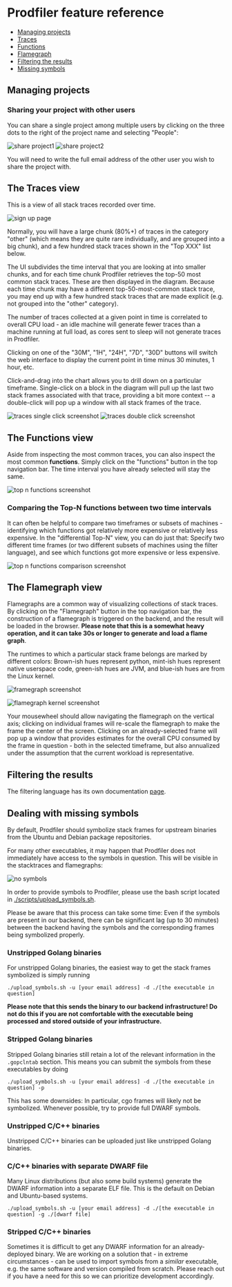 # Prodfiler feature reference

* [Managing projects](#managing-projects)
* [Traces](#the-traces-view)
* [Functions](#the-functions-view)
* [Flamegraph](#the-flamegraph-view)
* [Filtering the results](#filtering-the-results)
* [Missing symbols](#dealing-with-missing-symbols)

## Managing projects

### Sharing your project with other users

You can share a single project among multiple users by clicking on the three dots to the right of
the project name and selecting "People":

![share project1](./pictures/share-project-1.png)
![share project2](./pictures/share-project-2.png)

You will need to write the full email address of the other user you wish to share the project
with.

## The Traces view

This is a view of all stack traces recorded over time.

![sign up page](./pictures/data-arrives.png)

Normally, you will have a large chunk (80%+) of traces in the category "other" (which means they
are quite rare individually, and are grouped into a big chunk), and a few hundred stack traces
shown in the "Top XXX" list below.

The UI subdivides the time interval that you are looking at into smaller chunks, and for each time
chunk Prodfiler retrieves the top-50 most common stack traces. These are then displayed in the
diagram. Because each time chunk may have a different top-50-most-common stack trace, you may end
up with a few hundred stack traces that are made explicit (e.g. not grouped into the "other"
category).

The number of traces collected at a given point in time is correlated to overall CPU load - an idle
machine will generate fewer traces than a machine running at full load, as cores sent to sleep will
not generate traces in Prodfiler.

Clicking on one of the "30M", "1H", "24H", "7D", "30D" buttons will switch the web interface to
display the current point in time minus 30 minutes, 1 hour, etc.

Click-and-drag into the chart allows you to drill down on a particular timeframe. Single-click on
a block in the diagram will pull up the last two stack frames associated with that trace, providing
a bit more context -- a double-click will pop up a window with all stack frames of the trace.

![traces single click screenshot](./pictures/traces-single-click.png)
![traces double click screenshot](./pictures/traces-double-click.png)

## The Functions view

Aside from inspecting the most common traces, you can also inspect the most common **functions**.
Simply click on the "functions" button in the top navigation bar. The time interval you have
already selected will stay the same.

![top n functions screenshot](./pictures/top-n-functions.png)

### Comparing the Top-N functions between two time intervals

It can often be helpful to compare two timeframes or subsets of machines - identifying which
functions got relatively more expensive or relatively less expensive. In the "differential Top-N"
view, you can do just that: Specify two different time frames (or two different subsets of machines
using the filter language), and see which functions got more expensive or less expensive.

![top n functions comparison screenshot](./pictures/top-n-functions-comparison.png)

## The Flamegraph view

Flamegraphs are a common way of visualizing collections of stack traces. By clicking on the
"Flamegraph" button in the top navigation bar, the construction of a flamegraph is triggered on
the backend, and the result will be loaded in the browser. **Please note that this is a somewhat
heavy operation, and it can take 30s or longer to generate and load a flame graph**.

The runtimes to which a particular stack frame belongs are marked by different colors: Brown-ish
hues represent python, mint-ish hues represent native userspace code, green-ish hues are JVM, and
blue-ish hues are from the Linux kernel.

![framegraph screenshot](./pictures/flamegraph-multicolor.png)

![flamegraph kernel screenshot](./pictures/flamegraph-kernel.png)

Your mousewheel should allow navigating the flamegraph on the vertical axis; clicking on individual
frames will re-scale the flamegraph to make the frame the center of the screen. Clicking on an
already-selected frame will pop up a window that provides estimates for the overall CPU consumed
by the frame in question - both in the selected timeframe, but also annualized under the assumption
that the current workload is representative.

## Filtering the results

The filtering language has its own documentation [page](./filtering.md).

## Dealing with missing symbols

By default, Prodfiler should symbolize stack frames for upstream binaries from the Ubuntu and Debian
package repositories.

For many other executables, it may happen that Prodfiler does not immediately have access to the
symbols in question. This will be visible in the stacktraces and flamegraphs:

![no symbols](./pictures/no-syms.png)

In order to provide symbols to Prodfiler, please use the bash script located in
[./scripts/upload_symbols.sh](https://github.com/optimyze/prodfiler-documentation/blob/main/scripts/upload-symbols.sh).

Please be aware that this process can take some time: Even if the symbols are
present in our backend, there can be significant lag (up to 30 minutes) between the backend having
the symbols and the corresponding frames being symbolized properly.

### Unstripped Golang binaries

For unstripped Golang binaries, the easiest way to get the stack frames symbolized is simply running
```
./upload_symbols.sh -u [your email address] -d ./[the executable in question]
```

**Please note that this sends the binary to our backend infrastructure! Do not do this if you
are not comfortable with the executable being processed and stored outside of your infrastructure.**

### Stripped Golang binaries

Stripped Golang binaries still retain a lot of the relevant information in the `.gopclntab` section.
This means you can submit the symbols from these executables by doing

```
./upload_symbols.sh -u [your email address] -d ./[the executable in question] -p
```

This has some downsides: In particular, cgo frames will likely not be symbolized. Whenever
possible, try to provide full DWARF symbols.

### Unstripped C/C++ binaries

Unstripped C/C++ binaries can be uploaded just like unstripped Golang binaries.

### C/C++ binaries with separate DWARF file

Many Linux distributions (but also some build systems) generate the DWARF information into a
separate ELF file. This is the default on Debian and Ubuntu-based systems.

```
./upload_symbols.sh -u [your email address] -d ./[the executable in question] -g ./[dwarf file]
```

### Stripped C/C++ binaries

Sometimes it is difficult to get any DWARF information for an already-deployed binary. We are
working on a solution that - in extreme circumstances - can be used to import symbols from a
*similar* executable, e.g. the same software and version compiled from scratch. Please reach out
if you have a need for this so we can prioritize development accordingly.



